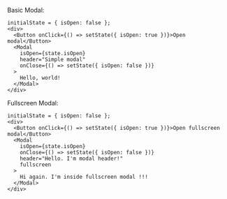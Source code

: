 Basic Modal:

    initialState = { isOpen: false };
    <div>
      <Button onClick={() => setState({ isOpen: true })}>Open modal</Button>
      <Modal
        isOpen={state.isOpen}
        header="Simple modal"
        onClose={() => setState({ isOpen: false })}
      >
        Hello, world!
      </Modal>
    </div>

Fullscreen Modal:

    initialState = { isOpen: false };
    <div>
      <Button onClick={() => setState({ isOpen: true })}>Open fullscreen modal</Button>
      <Modal
        isOpen={state.isOpen}
        onClose={() => setState({ isOpen: false })}
        header="Hello. I'm modal header!"
        fullscreen
      >
        Hi again. I'm inside fullscreen modal !!!
      </Modal>
    </div>
